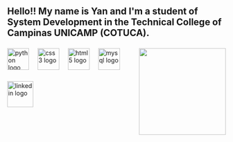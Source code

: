 <h2 align="left">Hello!! My name is Yan and I'm a student of System Development in the Technical College of Campinas UNICAMP (COTUCA).</h2>

###


###

<img align="right" height="200" src="https://media0.giphy.com/media/v1.Y2lkPTc5MGI3NjExdDJoNjRhdnlxcWFxaWRjZHNlaTdsc2RpNGZrajl2c2Q5MmQybXNodyZlcD12MV9pbnRlcm5hbF9naWZfYnlfaWQmY3Q9Zw/H39AnU3gTYgPm/giphy.gif"  />

###

<div align="left">
  <img src="https://cdn.jsdelivr.net/gh/devicons/devicon/icons/python/python-original.svg" height="50" alt="python logo"  />
  <img width="12" />
  <img src="https://cdn.jsdelivr.net/gh/devicons/devicon/icons/css3/css3-original.svg" height="50" alt="css3 logo"  />
  <img width="12" />
  <img src="https://cdn.jsdelivr.net/gh/devicons/devicon/icons/html5/html5-original.svg" height="50" alt="html5 logo"  />
  <img width="12" />
  <img src="https://cdn.jsdelivr.net/gh/devicons/devicon/icons/mysql/mysql-original.svg" height="50" alt="mysql logo"  />
</div>

###

<div align="left">
  <a href="https://www.linkedin.com/in/yan-pedro-935540298/" target="_blank">
    <img src="https://img.shields.io/static/v1?message=LinkedIn&logo=linkedin&label=&color=0077B5&logoColor=white&labelColor=&style=for-the-badge" height="60" alt="linkedin logo"  />
  </a>
</div>

###

<br clear="both">


###
